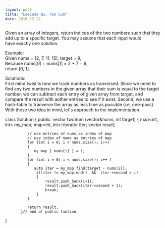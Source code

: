 ```yaml
---
layout: post
title: "LeeCode Q1. Two Sum"
date: 2016-12-22
---
```

Given an array of integers, return indices of the two numbers such that they add up to a specific target.
You may assume that each input would have exactly one solution.

Example:                                           
Given nums = [2, 7, 11, 15], target = 9,                                      
Because nums[0] + nums[1] = 2 + 7 = 9,                                          
return [0, 1].

Solutions:                                                   
First mind twist is how we track numbers as tranversed. Since we need to find any two numbers in the given array that their sum is equal to the target number, we can subtract each entry of given array from target, and compare the result with aother entries to see if it exist. Second, we use a hash-table to tranverse the array as less time as possible (i.e, one-pass).
With these two idea in mind, let's approach to the implementation.           

class Solution
{
    public:
          vector<int> twoSum (vector<int>&nums, int target)
          {
              map<int, int> my_map;
              map<int, int>::iterator iter;
              vector<int> result;
     
              // use entries of nums as index of map
              // use index of nums as entries of map
              for (int i = 0; i < nums.size(); i++)
              {
                 my_map [ nums[i] ] = i;
              }
              for (int i = 0; i < nums.size(); i++ )
              {
                 auto iter = my_map.find(target - nums[i]);
                  if(iter != my_map.end()  &&  iter->second > i)
                  {
                      result.push_back(i+1);
                      result.push_back(iter->second + 1);
                      break;
                  }
              }
          
              return result;
           }// end of public funtion
}
